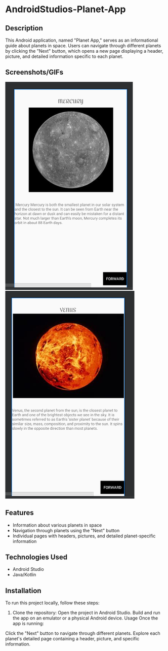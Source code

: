 # AndroidStudios-Planet-App


## Description
This Android application, named "Planet App," serves as an informational guide about planets in space. Users can navigate through different planets by clicking the "Next" button, which opens a new page displaying a header, picture, and detailed information specific to each planet.

## Screenshots/GIFs
![Planet App Demo](planet-ss1.png)
![Planet App Demo](planet-ss2.png)

## Features
- Information about various planets in space
- Navigation through planets using the "Next" button
- Individual pages with headers, pictures, and detailed planet-specific information

## Technologies Used
- Android Studio
- Java/Kotlin

## Installation
To run this project locally, follow these steps:
1. Clone the repository:
Open the project in Android Studio.
Build and run the app on an emulator or a physical Android device.
Usage
Once the app is running:

Click the "Next" button to navigate through different planets.
Explore each planet's detailed page containing a header, picture, and specific information.

